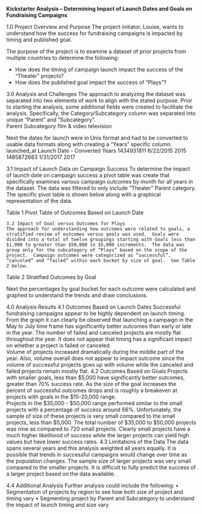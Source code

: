 **Kickstarter Analysis – Determining Impact of Launch Dates and Goals on Fundraising Campaigns**

1.0  Project Overview and Purpose
The project initiator, Louise, wants to understand how the success for fundraising campaigns is impacted by timing and published goal.

The purpose of the project is to examine a dataset of prior projects from multiple countries to determine the following:
- How does the timing of campaign launch impact the success of the “Theater” projects?
- How does the published goal impact the success of “Plays”?

3.0 Analysis and Challenges
The approach to analyzing the dataset was separated into two elements of work to align with the stated purpose.  Prior to starting the analysis, some additional fields were created to facilitate the analysis.  Specifically, the Category/Subcategory column was separated into unique “Parent” and “Subcategory”.  
Parent	Subcategory
film & video	television

Next the dates for launch were in Unix format and had to be converted to usable data formats along with creating a “Years” specific column.
launched_at	Launch Date -  Converted	Years
1434931811	6/22/2015	2015
1485872683	1/31/2017	2017

3.1  Impact of Launch Data on Campaign Success
To determine the impact of launch date on campaign success a pivot table was create that specifically examines various campaign outcomes by month for all years in the dataset.  The data was filtered to only include “Theater”  Parent category.   The specific pivot table is shown below along with a graphical representation of the data.

Table 1 Pivot Table of Outcomes Based on Launch Date
             

	3.2 Impact of Goal versus Outcomes for Plays
	The approach for understanding how outcomes were related to goals, a stratified review of outcomes versus goals was used.  Goals were divided into a total of twelve groupings starting with Goals less than $1,000 to greater than $50,000 in $5,000 increments.  The data was group only for the subcategory of “Plays” based on the scope of the project.  Campaign outcomes were categorized as “successful”, “canceled” and “failed” within each bucket by size of goal.  See Table 2 below.
Table 2 Stratified Outcomes by Goal
          
Next the percentages by goal bucket for each outcome were calculated and graphed to understand the trends and draw conclusions.  




4.0 Analysis Results
4.1 Outcomes Based on Launch Dates
Successful fundraising campaigns appear to be highly dependent on launch timing.  From the graph it can clearly be observed that launching a campaign in the May to July time frame has significantly better outcomes than early or late in the year.  The number of failed and canceled projects are mostly flat throughout the year.  It does not appear that timing has a significant impact on whether a project is failed or canceled.  
Volume of projects increased dramatically during the middle part of the year.  Also, volume overall does not appear to impact outcome since the volume of successful projects goes up with volume while the canceled and failed  projects remain mostly flat.
	4.2 Outcomes Based on Goals
	Projects with smaller goals, less than $5,000 have significantly better outcomes, greater than 70% success rate.  As the size of the goal increases the percent of successful outcomes drops and is roughly a breakeven at projects with goals in the $15-20,000 range.  
	Projects in the $35,000 - $50,000 range performed similar to the small projects with a percentage of success around 66%.  Unfortunately, the sample of size of these projects is very small compared to the small projects, less than $5,000.  The total number of $35,000 to $50,000 projects was nine as compared to 720 small projects.   Clearly small projects have a much higher likelihood of success while the larger projects can yield high values but have lower success rates.
4.3 Limitations of the Data
The data spans several years and this analysis weighted all years equally.  It is possible that trends in successful campaigns would change over time as the population changes.  The sample size of larger projects was very small compared to the smaller projects.  It is difficult to fully predict the success of a larger project based on the data available. 

4.4 Additional Analysis
Further analysis could include the following:
•	Segmentation of projects by region to see how both size of project and timing vary
•	Segmenting project by Parent and Subcategory to understand the impact of launch timing and size vary
